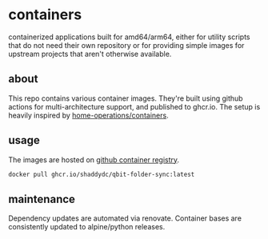 # containers

containerized applications built for amd64/arm64,
either for utility scripts that do not need their own repository or for providing
simple images for upstream projects that aren't otherwise available.

## about

This repo contains various container images.
They're built using github actions for multi-architecture support, and published to ghcr.io.
The setup is heavily inspired by [home-operations/containers](https://github.com/home-operations/containers).

## usage

The images are hosted on [github container registry](https://github.com/ShaddyDC?tab=packages&repo_name=containers).

```bash
docker pull ghcr.io/shaddydc/qbit-folder-sync:latest
```

## maintenance

Dependency updates are automated via renovate.
Container bases are consistently updated to alpine/python releases.

